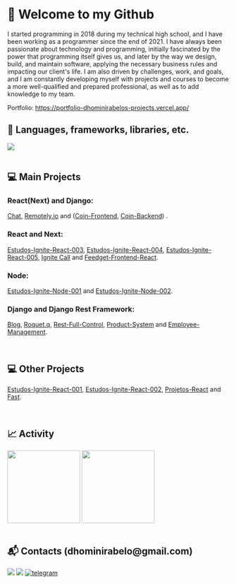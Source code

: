 <h1>👋 Welcome to my Github</h1>
<p>
I started programming in 2018 during my technical high school, and I have been working as a programmer since the end of 2021. I have always been passionate about technology and programming, initially fascinated by the power that programming itself gives us, and later by the way we design, build, and maintain software, applying the necessary business rules and impacting our client's life. I am also driven by challenges, work, and goals, and I am constantly developing myself with projects and courses to become a more well-qualified and prepared professional, as well as to add knowledge to my team.
</p>

<span>
Portfolio: <a href="https://portfolio-dhominirabelos-projects.vercel.app/">https://portfolio-dhominirabelos-projects.vercel.app/</a>
</span>

<br>
<h2>🚀 Languages, frameworks, libraries, etc.</h2>
<a href="https://skillicons.dev">
   <img src="https://skillicons.dev/icons?i=typescript,js,react,next,nest,python,django" />
</a>

<br>
<br>
<h2>💻 Main Projects</h2>

<h3><strong>React(Next) and Django:</strong></h3>
<p>
<a target="_blank" href="https://github.com/dhomini-rabelo/chat">Chat</a>, <a target="_blank" href="https://github.com/dhomini-rabelo/remotely-store">Remotely.io</a> and
(<a target="_blank" href="https://github.com/dhomini-rabelo/Coin-Frontend">Coin-Frontend</a>, <a target="_blank" href="https://github.com/dhomini-rabelo/Coin-Backend">Coin-Backend</a>)
.
</p>

<h3><strong>React and Next:</strong></h3>
<p>
<a target="_blank" href="https://github.com/dhomini-rabelo/Estudos-Ignite-React-003">Estudos-Ignite-React-003</a>,
<a target="_blank" href="https://github.com/dhomini-rabelo/Estudos-Ignite-React-004">Estudos-Ignite-React-004</a>,
<a target="_blank" href="https://github.com/dhomini-rabelo/Estudos-Ignite-React-005">Estudos-Ignite-React-005</a>,
<a target="_blank" href="https://github.com/dhomini-rabelo/Ignite-Call">Ignite Call</a> and
<a target="_blank" href="https://github.com/dhomini-rabelo/Feedget-Frontend-React">Feedget-Frontend-React</a>.
</p>

<h3><strong>Node:</strong></h3>
<p>
<a target="_blank" href="https://github.com/dhomini-rabelo/Estudos-Ignite-Node-001">Estudos-Ignite-Node-001</a> and
<a target="_blank" href="https://github.com/dhomini-rabelo/Estudos-Ignite-Node-002">Estudos-Ignite-Node-002</a>.
<p>

<h3><strong>Django and Django Rest Framework:</strong></h3>
<p>
<a target="_blank" href="https://github.com/dhomini-rabelo/Blog">Blog</a>,
<a target="_blank" href="https://github.com/dhomini-rabelo/Roquet-q">Roquet.q</a>,
<a target="_blank" href="https://github.com/dhomini-rabelo/Rest-Full-Control">Rest-Full-Control</a>,
<a target="_blank" href="https://github.com/dhomini-rabelo/Product-System">Product-System</a> and
<a target="_blank" href="https://github.com/dhomini-rabelo/Employee-Management">Employee-Management</a>.
</p>

<br>
<h2>💻 Other Projects</h2>
<p>
<a target="_blank" href="https://github.com/dhomini-rabelo/Estudos-Ignite-React-001">Estudos-Ignite-React-001</a>,
<a target="_blank" href="https://github.com/dhomini-rabelo/Estudos-Ignite-React-002">Estudos-Ignite-React-002</a>,
<a target="_blank" href="https://github.com/dhomini-rabelo/Projetos-React">Projetos-React</a> and
<a href="https://github.com/dhomini-rabelo/Fast">Fast</a>.
</p>

<br>
<h2>📈 Activity</h2>

<div align="left">
  <img height="165em" 
  src="https://github-readme-stats.vercel.app/api?username=dhomini-rabelo&show_icons=true&theme=github&include_all_commits=true&count_private=true"/>
  <img height="165em" 
  src="https://github-readme-stats.vercel.app/api/top-langs/?username=dhomini-rabelo&layout=compact&langs_count=7&theme=github"/>
</div>

<br>
<h2>📬 Contacts (dhominirabelo@gmail.com)</h2>

<div>
<a href="https://www.linkedin.com/in/dhomini-rabelo" target="_blank"><img src="https://img.shields.io/badge/-LinkedIn-%230077B5?style=for-the-badge&logo=linkedin&logoColor=white" target="_blank"></a>
<a href="mailto:dhominirabelo@gmail.com" target="_blank"><img src="https://img.shields.io/badge/Gmail-D14836?style=for-the-badge&logo=gmail&logoColor=white"></a>
<a href="https://t.me/fael_07" alt="Telegram" target="_blank">
    <img src="https://img.shields.io/badge/Telegram-2CA5E0?style=for-the-badge&logo=telegram&logoColor=white" alt="telegram">
  </a>
</div>
